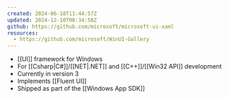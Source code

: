 ```yaml
---
created: 2024-06-18T11:44:57Z
updated: 2024-12-10T08:34:58Z
github: https://github.com/microsoft/microsoft-ui-xaml
resources:
  - https://github.com/microsoft/WinUI-Gallery
---
```

- [[UI]] framework for Windows
- For [[Csharp|C#]]/[[NET|.NET]] and [[C++]]/[[Win32 API]] development
- Currently in version 3
- Implements [[Fluent UI]]
- Shipped as part of the [[Windows App SDK]]